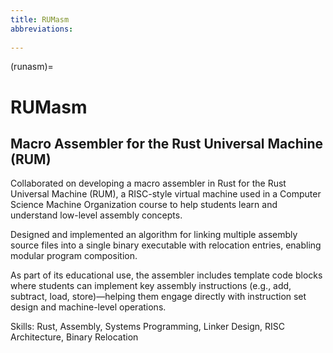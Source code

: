 ```yaml
---
title: RUMasm
abbreviations:
  
---
```


(runasm)=
# RUMasm

## Macro Assembler for the Rust Universal Machine (RUM)


Collaborated on developing a macro assembler in Rust for the Rust Universal Machine (RUM), a RISC-style virtual machine used in a Computer Science Machine Organization course to help students learn and understand low-level assembly concepts.

Designed and implemented an algorithm for linking multiple assembly source files into a single binary executable with relocation entries, enabling modular program composition.

As part of its educational use, the assembler includes template code blocks where students can implement key assembly instructions (e.g., add, subtract, load, store)—helping them engage directly with instruction set design and machine-level operations.


Skills: Rust, Assembly, Systems Programming, Linker Design, RISC Architecture, Binary Relocation